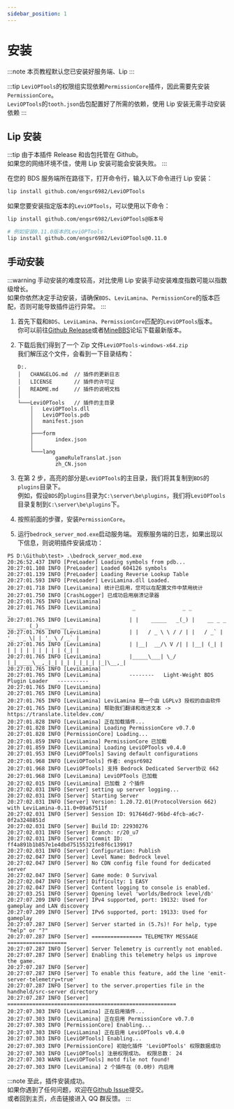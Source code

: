 ```yaml
---
sidebar_position: 1
---
```


# 安装

:::note
本页教程默认您已安装好服务端、Lip
:::

:::tip
`LeviOPTools`的权限组实现依赖`PermissionCore`插件，因此需要先安装`PermissionCore`。  
`LeviOPTools`的`tooth.json`齿包配置好了所需的依赖，使用 Lip 安装无需手动安装依赖
:::

## Lip 安装

:::tip
由于本插件 Release 和齿包托管在 Github。  
如果您的网络环境不佳，使用 Lip 安装可能会安装失败。
:::

在您的 BDS 服务端所在路径下，打开命令行，输入以下命令进行 Lip 安装：

```bash
lip install github.com/engsr6982/LeviOPTools
```

如果您要安装指定版本的`LeviOPTools`，可以使用以下命令：

```bash
lip install github.com/engsr6982/LeviOPTools@版本号

# 例如安装0.11.0版本的LeviOPTools
lip install github.com/engsr6982/LeviOPTools@0.11.0
```

## 手动安装

:::warning
手动安装的难度较高，对比使用 Lip 安装手动安装难度指数可能以指数级增长。  
如果你依然决定手动安装，请确保`BDS`、`LeviLamina`、`PermissionCore`的版本匹配，否则可能导致插件运行异常。
:::

1. 首先下载和`BDS`、`LeviLamina`、`PermissionCore`匹配的`LeviOPTools`版本。  
   你可以前往[Github Release](https://github.com/engsr6982/LeviOPTools/releases)或者[MineBBS](https://www.minebbs.com/resources/optools-op-gui.4836/)论坛下载最新版本。

2. 下载后我们得到了一个 Zip 文件`LeviOPTools-windows-x64.zip`  
   我们解压这个文件，会看到一下目录结构：

   ```file {6-16} title="LeviOPTools-windows-x64"
   D:.
   │   CHANGELOG.md  // 插件的更新日志
   │   LICENSE       // 插件的许可证
   │   README.md     // 插件的说明文档
   │
   └───LeviOPTools   // 插件的主目录
       │   LeviOPTools.dll
       │   LeviOPTools.pdb
       │   manifest.json
       │
       ├───form
       │       index.json
       │
       └───lang
               gameRuleTranslat.json
               zh_CN.json
   ```

3. 在第 2 步，高亮的部分是`LeviOPTools`的主目录，我们将其复制到`BDS`的`plugins`目录下。  
   例如，假设`BDS`的`plugins`目录为`C:\server\be\plugins`，我们将`LeviOPTools`目录复制到`C:\server\be\plugins`下。

4. 按照前面的步骤，安装`PermissionCore`。

5. 运行`bedrock_server_mod.exe`启动服务端。
   观察服务端的日志，如果出现以下信息，则说明插件安装成功：

```log {20-28,55-60} title="bedrock_server_mod.exe"
PS D:\Github\test> .\bedrock_server_mod.exe
20:26:52.437 INFO [PreLoader] Loading symbols from pdb...
20:27:01.108 INFO [PreLoader] Loaded 604126 symbols
20:27:01.139 INFO [PreLoader] Loading Reverse Lookup Table
20:27:01.593 INFO [PreLoader] LeviLamina.dll Loaded.
20:27:01.718 INFO [LeviLamina] 统计已启用，您可以在配置文件中禁用统计
20:27:01.750 INFO [CrashLogger] 已成功启用崩溃记录器
20:27:01.765 INFO [LeviLamina]
20:27:01.765 INFO [LeviLamina]          _               _ _                    _
20:27:01.765 INFO [LeviLamina]         | |    _____   _(_) |    __ _ _ __ ___ (_)_ __   __ _
20:27:01.765 INFO [LeviLamina]         | |   / _ \ \ / / | |   / _` | '_ ` _ \| | '_ \ / _` |
20:27:01.765 INFO [LeviLamina]         | |__|  __/\ V /| | |__| (_| | | | | | | | | | | (_| |
20:27:01.765 INFO [LeviLamina]         |_____\___| \_/ |_|_____\__,_|_| |_| |_|_|_| |_|\__,_|
20:27:01.765 INFO [LeviLamina]
20:27:01.765 INFO [LeviLamina]         --------   Light-Weight BDS Plugin Loader   ----------
20:27:01.765 INFO [LeviLamina]
20:27:01.765 INFO [LeviLamina]
20:27:01.765 INFO [LeviLamina] LeviLamina 是一个由 LGPLv3 授权的自由软件
20:27:01.765 INFO [LeviLamina] 帮助我们翻译和改进文本 -> https://translate.liteldev.com/
20:27:01.828 INFO [LeviLamina] 正在加载插件...
20:27:01.828 INFO [LeviLamina] Loading PermissionCore v0.7.0
20:27:01.828 INFO [PermissionCore] Loading...
20:27:01.859 INFO [LeviLamina] PermissionCore 已加载
20:27:01.859 INFO [LeviLamina] Loading LeviOPTools v0.4.0
20:27:01.953 INFO [LeviOPTools] Saving default configurations
20:27:01.968 INFO [LeviOPTools] 作者: engsr6982
20:27:01.968 INFO [LeviOPTools] 支持 Bedrock Dedicated Server协议 662
20:27:01.968 INFO [LeviLamina] LeviOPTools 已加载
20:27:02.015 INFO [LeviLamina] 已加载 2 个插件
20:27:02.031 INFO [Server] setting up server logging...
20:27:02.031 INFO [Server] Starting Server
20:27:02.031 INFO [Server] Version: 1.20.72.01(ProtocolVersion 662) with LeviLamina-0.11.0+09a67511f
20:27:02.031 INFO [Server] Session ID: 917646d7-96bd-4fcb-a6c7-0f2a3248851d
20:27:02.031 INFO [Server] Build ID: 22930276
20:27:02.031 INFO [Server] Branch: r/20_u7
20:27:02.031 INFO [Server] Commit ID: ff4a891b1b857e1e4dbd75155321fe8f6c139917
20:27:02.031 INFO [Server] Configuration: Publish
20:27:02.047 INFO [Server] Level Name: Bedrock level
20:27:02.047 INFO [Server] No CDN config file found for dedicated server
20:27:02.047 INFO [Server] Game mode: 0 Survival
20:27:02.047 INFO [Server] Difficulty: 1 EASY
20:27:02.047 INFO [Server] Content logging to console is enabled.
20:27:03.251 INFO [Server] Opening level 'worlds/Bedrock level/db'
20:27:07.209 INFO [Server] IPv4 supported, port: 19132: Used for gameplay and LAN discovery
20:27:07.209 INFO [Server] IPv6 supported, port: 19133: Used for gameplay
20:27:07.287 INFO [Server] Server started in (5.7s)! For help, type "help" or "?"
20:27:07.287 INFO [Server] ================ TELEMETRY MESSAGE ===================
20:27:07.287 INFO [Server] Server Telemetry is currently not enabled.
20:27:07.287 INFO [Server] Enabling this telemetry helps us improve the game.
20:27:07.287 INFO [Server]
20:27:07.287 INFO [Server] To enable this feature, add the line 'emit-server-telemetry=true'
20:27:07.287 INFO [Server] to the server.properties file in the handheld/src-server directory
20:27:07.287 INFO [Server] ======================================================
20:27:07.303 INFO [LeviLamina] 正在启用插件...
20:27:07.303 INFO [LeviLamina] 正在启用 PermissionCore v0.7.0
20:27:07.303 INFO [PermissionCore] Enabling...
20:27:07.303 INFO [LeviLamina] 正在启用 LeviOPTools v0.4.0
20:27:07.303 INFO [LeviOPTools] Enabling...
20:27:07.303 INFO [PermissionCore] 初始化插件 'LeviOPTools' 权限数据成功
20:27:07.303 INFO [LeviOPTools] 注册权限成功。 权限总数： 24
20:27:07.303 WARN [LeviOPTools] motd file not found!
20:27:07.303 INFO [LeviLamina] 2 个插件在 (0.0秒) 内启用
```

:::note
至此，插件安装成功。  
如果你遇到了任何问题，欢迎在[Github Issue](https://github.com/engsr6982/LeviOPTools/issues)提交。  
或者回到主页，点击链接进入 QQ 群反馈。
:::